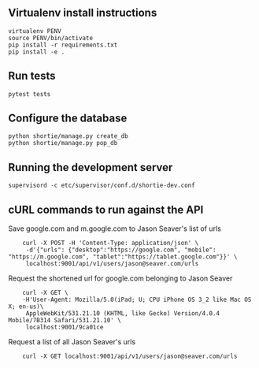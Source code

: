 ## Virtualenv install instructions

    virtualenv PENV
    source PENV/bin/activate
    pip install -r requirements.txt
    pip install -e .


## Run tests

    pytest tests


## Configure the database

    python shortie/manage.py create_db
    python shortie/manage.py pop_db


## Running the development server

    supervisord -c etc/supervisor/conf.d/shortie-dev.conf


## cURL commands to run against the API

Save google.com and m.google.com to Jason Seaver's list of urls

        curl -X POST -H 'Content-Type: application/json' \
         -d'{"urls": {"desktop":"https://google.com", "mobile": "https://m.google.com", "tablet":"https://tablet.google.com"}}' \
         localhost:9001/api/v1/users/jason@seaver.com/urls
Request the shortened url for google.com belonging to Jason Seaver

        curl -X GET \
        -H'User-Agent: Mozilla/5.0(iPad; U; CPU iPhone OS 3_2 like Mac OS X; en-us)\
         AppleWebKit/531.21.10 (KHTML, like Gecko) Version/4.0.4 Mobile/7B314 Safari/531.21.10' \
         localhost:9001/9ca01ce
Request a list of all Jason Seaver's urls

        curl -X GET localhost:9001/api/v1/users/jason@seaver.com/urls

